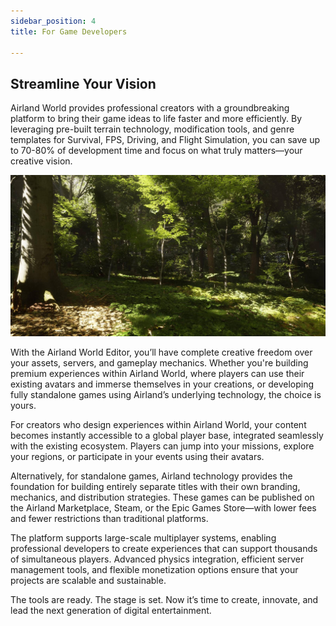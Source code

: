 ```yaml
---
sidebar_position: 4
title: For Game Developers

---
```


## Streamline Your Vision

Airland World provides professional creators with a groundbreaking platform to bring their game ideas to life faster and more efficiently. By leveraging pre-built terrain technology, modification tools, and genre templates for Survival, FPS, Driving, and Flight Simulation, you can save up to 70-80% of development time and focus on what truly matters—your creative vision.

![Image](../../../img/forest.jpg)


With the Airland World Editor, you’ll have complete creative freedom over your assets, servers, and gameplay mechanics. Whether you're building premium experiences within Airland World, where players can use their existing avatars and immerse themselves in your creations, or developing fully standalone games using Airland’s underlying technology, the choice is yours.

For creators who design experiences within Airland World, your content becomes instantly accessible to a global player base, integrated seamlessly with the existing ecosystem. Players can jump into your missions, explore your regions, or participate in your events using their avatars.

Alternatively, for standalone games, Airland technology provides the foundation for building entirely separate titles with their own branding, mechanics, and distribution strategies. These games can be published on the Airland Marketplace, Steam, or the Epic Games Store—with lower fees and fewer restrictions than traditional platforms.

The platform supports large-scale multiplayer systems, enabling professional developers to create experiences that can support thousands of simultaneous players. Advanced physics integration, efficient server management tools, and flexible monetization options ensure that your projects are scalable and sustainable.

The tools are ready. The stage is set. Now it’s time to create, innovate, and lead the next generation of digital entertainment.

